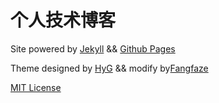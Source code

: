 # 个人技术博客

Site powered by  [Jekyll](https://jekyllrb.com/) && [Github Pages](https://pages.github.com/)

Theme designed by [HyG](https://github.com/Gaohaoyang) && modify by[Fangfaze](https://github.com/fangfaze/fangfaze.github.io)

[MIT License](https://github.com/fangfaze/fangfaze.github.io/blob/master/LICENSE)

